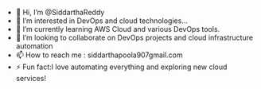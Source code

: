 - 👋 Hi, I’m @SiddarthaReddy
- 👀 I’m interested in DevOps and cloud technologies...
- 🌱 I’m currently learning AWS Cloud and various DevOps tools.
- 💞️ I’m looking to collaborate on  DevOps projects and cloud infrastructure automation
- 📫 How to reach me : siddarthapoola907gmail.com
- ⚡ Fun fact:I love automating everything and exploring new cloud services!

<!---
SiddarthaReddy/SiddarthaReddy is a ✨ special ✨ repository because its `README.md` (this file) appears on your GitHub profile.
You can click the Preview link to take a look at your changes.
--->
